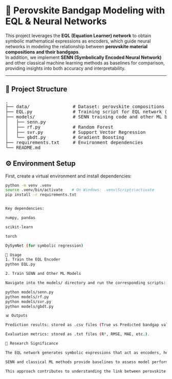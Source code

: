 # 🌟 Perovskite Bandgap Modeling with EQL & Neural Networks

This project leverages the **EQL (Equation Learner) network** to obtain symbolic mathematical expressions as encoders, which guide neural networks in modeling the relationship between **perovskite material compositions and their bandgaps**.  
In addition, we implement **SENN (Symbolically Encoded Neural Network)** and other classical machine learning methods as baselines for comparison, providing insights into both accuracy and interpretability.

---

## 📂 Project Structure


<pre>
.
├── data/                # Dataset: perovskite compositions and bandgap values
├── EQL.py               # Training script for EQL network (produces symbolic encoders)
├── models/              # SENN training code and other ML baseline models
│   ├── senn.py
│   ├── rf.py            # Random Forest
│   ├── svr.py           # Support Vector Regression
│   └── gbdt.py          # Gradient Boosting
├── requirements.txt     # Environment dependencies
└── README.md
</pre>

## ⚙️ Environment Setup

First, create a virtual environment and install dependencies:

```bash
python -m venv .venv
source .venv/bin/activate    # On Windows: .venv\Scripts\activate
pip install -r requirements.txt


Key dependencies:

numpy, pandas

scikit-learn

torch

DySymNet (for symbolic regression)

🚀 Usage
1. Train the EQL Encoder
python EQL.py

2. Train SENN and Other ML Models

Navigate into the models/ directory and run the corresponding scripts:

python models/senn.py
python models/rf.py
python models/svr.py
python models/gbdt.py

📊 Outputs

Prediction results: stored as .csv files (True vs Predicted bandgap values).

Evaluation metrics: stored as .txt files (R², RMSE, MAE, etc.).

📖 Research Significance

The EQL network generates symbolic expressions that act as encoders, helping neural networks capture underlying physical relations.

SENN and classical ML methods provide baselines to assess model performance in terms of both accuracy and interpretability.

This approach contributes to understanding the link between perovskite compositions and bandgap engineering, offering a data-driven pathway for new material design.
